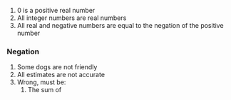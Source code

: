 1. 0 is a positive real number
2. All integer numbers are real numbers
3. All real and negative numbers are equal to the negation of the positive number



### Negation
1. Some dogs are not friendly
2. All estimates are not accurate
3. Wrong, must be:
	1. The sum of 

